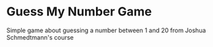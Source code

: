 # Guess My Number Game
Simple game about guessing a number between 1 and 20 from Joshua Schmedtmann's course
